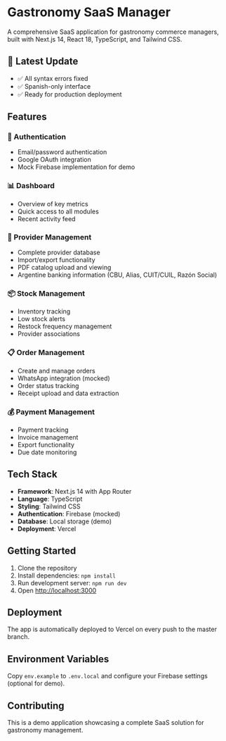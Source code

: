 # Gastronomy SaaS Manager

A comprehensive SaaS application for gastronomy commerce managers, built with Next.js 14, React 18, TypeScript, and Tailwind CSS.

## 🚀 Latest Update
- ✅ All syntax errors fixed
- ✅ Spanish-only interface
- ✅ Ready for production deployment

## Features

### 🔐 Authentication
- Email/password authentication
- Google OAuth integration
- Mock Firebase implementation for demo

### 📊 Dashboard
- Overview of key metrics
- Quick access to all modules
- Recent activity feed

### 👥 Provider Management
- Complete provider database
- Import/export functionality
- PDF catalog upload and viewing
- Argentine banking information (CBU, Alias, CUIT/CUIL, Razón Social)

### 📦 Stock Management
- Inventory tracking
- Low stock alerts
- Restock frequency management
- Provider associations

### 📋 Order Management
- Create and manage orders
- WhatsApp integration (mocked)
- Order status tracking
- Receipt upload and data extraction

### 💰 Payment Management
- Payment tracking
- Invoice management
- Export functionality
- Due date monitoring

## Tech Stack

- **Framework**: Next.js 14 with App Router
- **Language**: TypeScript
- **Styling**: Tailwind CSS
- **Authentication**: Firebase (mocked)
- **Database**: Local storage (demo)
- **Deployment**: Vercel

## Getting Started

1. Clone the repository
2. Install dependencies: `npm install`
3. Run development server: `npm run dev`
4. Open [http://localhost:3000](http://localhost:3000)

## Deployment

The app is automatically deployed to Vercel on every push to the master branch.

## Environment Variables

Copy `env.example` to `.env.local` and configure your Firebase settings (optional for demo).

## Contributing

This is a demo application showcasing a complete SaaS solution for gastronomy management.
 